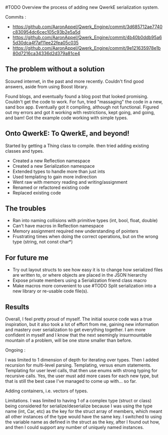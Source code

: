 
#TODO Overview the process of adding new QwerkE serialization system.

Commits :
- https://github.com/AaronAppel/Qwerk_Engine/commit/3d685712ae7740c830954dc6cec105c93b2e5a5d
- https://github.com/AaronAppel/Qwerk_Engine/commit/4b40b0ddb95a65d30dca4f7af11ee22fea05c035
- https://github.com/AaronAppel/Qwerk_Engine/commit/9e121635978e1b80d7216ca34336d2d379a81ce4

## The problem without a solution
Scoured internet, in the past and more recently. Couldn't find good answers, aside from using Boost library.

Found blogs, and eventually found a blog post that looked promising. Couldn't get the code to work.
For fun, tried "massaging" the code in a new, sand box app. Eventually got it compiling, although not functional. Figured out my errors and got it working with restrictions, kept going, and going, and bam! Got the example code working with simple types.

## Onto QwerkE: To QwerkE, and beyond!

Started by getting a Thing class to compile. then tried adding existing classes and types.
- Created a new Reflection namespace
- Created a new Serialization namespace
- Extended types to handle more than just ints
- Used templating to gain more indirection
- Went raw with memory reading and writing/assignment
- Renamed or refactored existing code
- Replaced existing code

## The troubles
- Ran into naming collisions with primitive types (int, bool, float, double)
- Can't have macros in Reflection namespace
- Memory assignment required new understanding of pointers
- Frustrating times when doing the correct operations, but on the wrong type (string, not const char*)
## For future me
- Try out layout structs to see how easy it is to change how serialized files are written to, or where objects are placed in the JSON hierarchy
- Expose private members using a Serialization friend class macro
- Make macros more convenient to use
#TODO Split serialization into a new library or re-usable code file(s).


## Results
Overall, I feel pretty proud of myself. The initial source code was a true inspiration, but it also took a lot of effort from me, gaining new information and mastery over serialization to get everything together. I am more confident in myself and I know that the next seemingly insurmountable mountain  of a problem, will be one stone smaller than before.

Ongoing :

I was limited to 1 dimension of depth for iterating over types. Then I added recursion for multi-level parsing.
Templating, versus enum statements. Templating for user level calls, that then use enums with strong typing for recursive calls. Yes, the user must add more cases for each new type, but that is still the best case I've managed to come up with... so far.

Adding containers, i.e. vectors of types.

Limitations. I was limited to having 1 of a complex type (struct or class) being considered for serialize/deserialize because I was using the type name (int, Car, etc) as the key for the struct array of members, which meant all other instances of the type would have the same key. I switched to using the variable name as defined in the struct as the key, after I found out how, and then I could support any number of uniquely named instances.